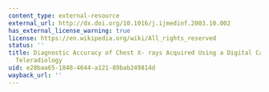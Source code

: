 ```yaml
---
content_type: external-resource
external_url: http://dx.doi.org/10.1016/j.ijmedinf.2003.10.002
has_external_license_warning: true
license: https://en.wikipedia.org/wiki/All_rights_reserved
status: ''
title: Diagnostic Accuracy of Chest X- rays Acquired Using a Digital Camera for Low-cost
  Teleradiology
uid: e28baa65-1848-4644-a121-89bab249814d
wayback_url: ''
---
```

